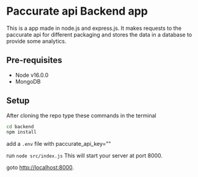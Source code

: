 # Paccurate api Backend app

This is a app made in node.js and express.js. It makes requests to the paccurate api for different packaging and stores the data in a database to provide some analytics.

## Pre-requisites

- Node v16.0.0
- MongoDB

## Setup

After cloning the repo type these commands in the terminal
```bash
cd backend
npm install
```
add a `.env` file with paccurate_api_key="<your paccurate apikey>"

run ```node src/index.js``` This will start your server at port 8000.

goto [http://localhost:8000](http://localhost:8000).
